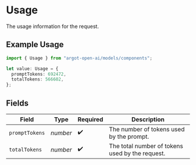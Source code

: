 # Usage

The usage information for the request.

## Example Usage

```typescript
import { Usage } from "argot-open-ai/models/components";

let value: Usage = {
  promptTokens: 692472,
  totalTokens: 566602,
};
```

## Fields

| Field                                           | Type                                            | Required                                        | Description                                     |
| ----------------------------------------------- | ----------------------------------------------- | ----------------------------------------------- | ----------------------------------------------- |
| `promptTokens`                                  | *number*                                        | :heavy_check_mark:                              | The number of tokens used by the prompt.        |
| `totalTokens`                                   | *number*                                        | :heavy_check_mark:                              | The total number of tokens used by the request. |